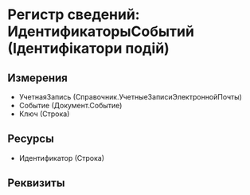 ﻿# Регистр сведений: ИдентификаторыСобытий (Ідентифікатори подій)

## Измерения

- УчетнаяЗапись (Справочник.УчетныеЗаписиЭлектроннойПочты)
- Событие (Документ.Событие)
- Ключ (Строка)

## Ресурсы

- Идентификатор (Строка)

## Реквизиты


